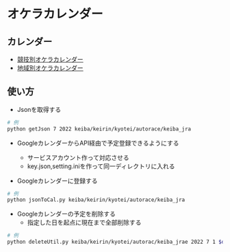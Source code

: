 # オケラカレンダー
## カレンダー
- [競技別オケラカレンダー](https://yjszk.github.io/gamble_calender/)
- [地域別オケラカレンダー](https://yjszk.github.io/gamble_calender/tikibetu.html)

## 使い方
- Jsonを取得する
```bash
# 例
python getJson 7 2022 keiba/keirin/kyotei/autorace/keiba_jra
```

- GoogleカレンダーからAPI経由で予定登録できるようにする
  - サービスアカウント作って対応させる
  - key.json,setting.iniを作って同一ディレクトリに入れる

- Googleカレンダーに登録する
```bash
# 例
python jsonToCal.py keiba/keirin/kyotei/autorace/keiba_jra
```

- Googleカレンダーの予定を削除する
  - 指定した日を起点に現在まで全部削除する
```bash
# 例
python deleteUtil.py keiba/keirin/kyotei/autorac/keiba_jrae 2022 7 1 $dryrunOption
```
